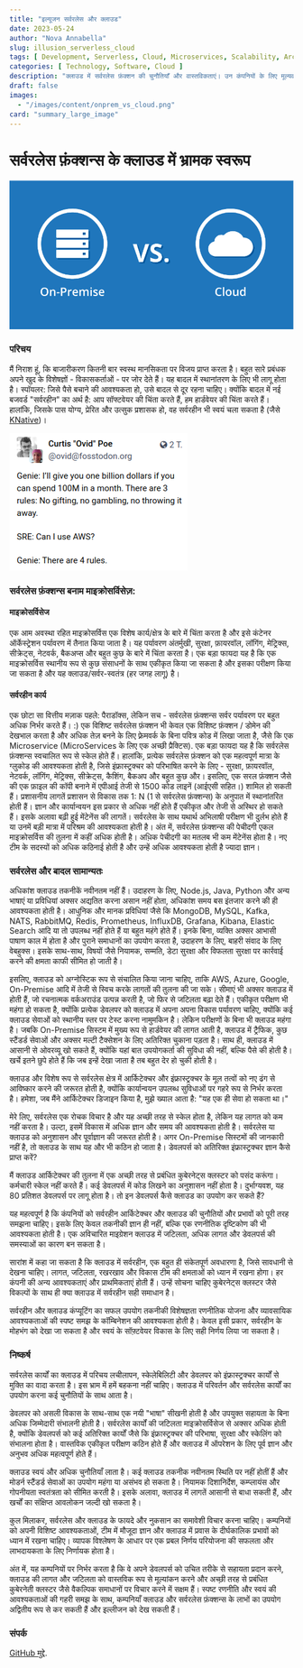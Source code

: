 ```yaml
---
title: "इल्यूजन सर्वरलेस और क्लाउड"
date: 2023-05-24
author: "Nova Annabella"
slug: illusion_serverless_cloud
tags: [ Development, Serverless, Cloud, Microservices, Scalability, Architecture, Infrastructure ]
categories: [ Technology, Software, Cloud ]
description: "क्लाउड में सर्वरलेस फ़ंक्शन की चुनौतियाँ और वास्तविकताएं। उन कंपनियों के लिए मूल्यवान सूचनाएं जो क्लाउड के लिए स्थानांतरण पर विचार कर रही हैं"
draft: false
images:
  - "/images/content/onprem_vs_cloud.png"
card: "summary_large_image"
---
```



# सर्वरलेस फ़ंक्शन्स के क्लाउड में भ्रामक स्वरूप

![aws_costs_twitter_1](/images/content/onprem_vs_cloud.png)

### परिचय

मैं निराश हूं, कि बाजारीकरण कितनी बार स्वस्थ मानसिकता पर विजय प्राप्त करता है। बहुत सारे प्रबंधक अपने खुद के विशेषज्ञों -
विकासकर्ताओं - पर जोर देते हैं। यह बादल में स्थानांतरण के लिए भी लागू होता है। स्पॉयलर: जिसे पैसे बचाने
की आवश्यकता हो, उसे बादल से दूर रहना चाहिए। क्योंकि बादल में नई बजवर्ड "सर्वरहीन" का अर्थ है: आप सॉफ्टवेयर की चिंता करते हैं, हम हार्डवेयर की चिंता करते हैं। हालांकि, जिसके पास योग्य, प्रेरित और उत्सुक प्रशासक हो, वह
सर्वरहीन भी स्वयं चला सकता है (जैसे [KNative](https://knative.dev))।

![aws_costs_twitter_1](/images/content/aws_costs_twitter_1.png)

### सर्वरलेस फ़ंक्शन्स बनाम माइक्रोसर्विसेज़:



#### माइक्रोसर्विसेज

एक आम अवस्था रहित माइक्रोसर्विस एक विशेष कार्य/क्षेत्र के बारे में चिंता करता है और इसे 
कंटेनर ऑर्केस्ट्रेशन पर्यावरण में तैनात किया जाता है। यह पर्यावरण अंतर्मुखी, सुरक्षा, फ़ायरवॉल,
लॉगिंग, मेट्रिक्स, सीक्रेट्स, नेटवर्क, बैकअप्स और बहुत कुछ के बारे में चिंता करता है। एक बड़ा फायदा यह है कि एक माइक्रोसर्विस स्थानीय रूप से 
कुछ
संसाधनों के साथ एकीकृत किया जा सकता है और इसका परीक्षण किया जा सकता है और यह क्लाउड/सर्वर-स्वतंत्र (हर जगह लागू) है।

#### सर्वरहीन कार्य


एक छोटा सा वित्तीय मज़ाक पहले: पैराडॉक्स, लेकिन सच - सर्वरलेस फ़ंक्शन्स सर्वर पर्यावरण पर बहुत अधिक निर्भर करते हैं। :)
एक विशिष्ट सर्वरलेस फ़ंक्शन भी केवल एक विशिष्ट फ़ंक्शन / डोमेन की देखभाल करता है और अधिक तेज़ बनने के लिए फ़्रेमवर्क के बिना
पवित्र कोड में लिखा जाता है, जैसे कि एक Microservice (MicroServices के लिए एक अच्छी प्रैक्टिस). एक बड़ा
फायदा यह है कि सर्वरलेस फ़ंक्शन्स स्वचालित रूप से स्केल होते हैं। हालांकि, प्रत्येक सर्वरलेस फ़ंक्शन को एक
महत्वपूर्ण मात्रा के ग्लुकोड की आवश्यकता होती है, जिसे इंफ्रास्ट्रक्चर को परिभाषित करने के लिए - सुरक्षा, फ़ायरवॉल, नेटवर्क, लॉगिंग, मेट्रिक्स,
सीक्रेट्स, कैशिंग, बैकअप और बहुत कुछ और।
इसलिए, एक सरल फ़ंक्शन जैसे की एक फ़ाइल की कॉपी बनाने में एपीआई तेजी से 1500 कोड लाइनें (आईएसी सहित।)
शामिल हो सकती हैं।
प्रशासनीय लागतें प्रशासन से विकास तक 1: N (1 से सर्वरलेस
फ़ंक्शन्स) के अनुपात में स्थानांतरित होती हैं। ज्ञान और कार्यान्वयन इस प्रकार से अधिक नहीं होते हैं
एकीकृत और तेजी से अस्थिर हो सकते हैं। इसके अलावा बढ़ी हुई मेंटेनेंस की लागतें।
सर्वरलेस के साथ यथार्थ अभिलाषी परीक्षण भी दुर्लभ होते हैं या उनमें बड़ी मात्रा में परिश्रम की आवश्यकता होती है।
अंत में, सर्वरलेस फ़ंक्शन्स की पेचीदगी एकल माइक्रोसर्विस की तुलना में कहीं अधिक होती है।
अध़िक पेचीदगी का मतलब भी कम मेंटेनेंस होता है। नए टीम के सदस्यों को अधिक कठिनाई होती है और उन्हें अधिक आवश्यकता होती है
ज्यादा ज्ञान।

### सर्वरलेस और बादल सामान्यतः

अधिकांश क्लाउड तकनीकें नवीनतम नहीं हैं। उदाहरण के लिए, Node.js, Java, Python और अन्य
भाषाएं या प्रविधियां अक्सर अद्यतित करना असान नहीं होता, अधिकांश समय बस इंतजार करने की ही आवश्यकता होती है।
आधुनिक और मानक प्रविधियां जैसे कि MongoDB, MySQL, Kafka, NATS, RabbitMQ, Redis, Prometheus, InfluxDB, Grafana,
Kibana, Elastic Search आदि या तो उपलब्ध नहीं होते हैं या बहुत महंगे होते हैं।
इनके बिना, व्यक्ति अक्सर आभासी पाषाण काल में होता है और पुराने समाधानों का उपयोग करता है, उदाहरण के लिए,
बाहरी संवाद के लिए वेबहुक्स। इसके साथ-साथ, विषयों जैसे नियामक, सम्मति, डेटा सुरक्षा और विफलता सुरक्षा पर कार्रवाई करने की क्षमता काफी सीमित हो जाती है।

इसलिए, क्लाउड को अग्नोस्टिक रूप से संचालित किया जाना चाहिए, ताकि AWS, Azure, Google, On-Premise आदि में तेजी से स्विच करके
लागतों की तुलना की जा सके।
सीमाएं भी अक्सर क्लाउड में होती हैं, जो रचनात्मक वर्कअराउंड उत्पन्न करती है, जो फिर से जटिलता
बढ़ा देते हैं। एकीकृत परीक्षण भी महंगा हो सकता है, क्योंकि प्रत्येक डेवलपर को क्लाउड में अपना अपना विकास पर्यावरण 
चाहिए, क्योंकि कई क्लाउड सेवाओं को स्थानीय स्तर पर टेस्ट करना नामुमकिन है।
लेकिन परीक्षणों के बिना भी क्लाउड महंगा है। जबकि On-Premise सिस्टम में मुख्य रूप से
हार्डवेयर की लागत आती है, क्लाउड में ट्रैफिक, कुछ स्टैंडर्ड सेवाओं और अक्सर मल्टी टैक्सेशन के लिए अतिरिक्त चुकाना पड़ता है। साथ ही, क्लाउड में आसानी से ओवरव्यू खो सकते हैं, क्योंकि यहां बात उपयोगकर्ता की सुविधा की नहीं, बल्कि पैसे की होती है। खर्चे इतने छुपे होते हैं कि जब इन्हें देखा जाता है तब बहुत देर हो चुकी होती है।

क्लाउड और विशेष रूप से सर्वरलेस क्षेत्र में आर्किटेक्चर और इंफ्रास्ट्रक्चर के मूल तत्वों को 
नए ढंग से आविष्कार करने की जरूरत होती है, क्योंकि कार्यान्वयन उपलब्ध सुविधाओं पर गहरे रूप से निर्भर करता है।
हमेशा, जब मैंने आर्किटेक्चर डिजाइन किया है, मुझे ख्याल आता है: "यह एक ही सेवा हो सकता था।"

मेरे लिए, सर्वरलेस एक रोचक विचार है और यह अच्छी तरह से स्केल होता है, लेकिन यह लागत को कम नहीं करता है।
उल्टा, इसमें विकास में अधिक ज्ञान और समय की आवश्यकता होती है। सर्वरलेस या क्लाउड को अनुशासन और
पूर्वाज्ञान की जरूरत होती है।
अगर On-Premise सिस्टमों की जानकारी नहीं है, तो क्लाउड के साथ यह और भी कठिन हो जाता है।
डेवलपर्स को अतिरिक्त इंफ्रास्ट्रक्चर ज्ञान कैसे प्राप्त करें?

मैं क्लाउड आर्किटेक्चर की तुलना में एक अच्छी तरह से प्रबंधित कुबेरनेट्स क्लस्टर को पसंद करूंगा।
कर्मचारी स्केल नहीं करते हैं। कई डेवलपर्स में कोड लिखने का अनुशासन नहीं होता है।
दुर्भाग्यवश, यह 80 प्रतिशत डेवलपर्स पर लागू होता है। तो इन डेवलपर्स कैसे क्लाउड का उपयोग कर सकते हैं?

यह महत्वपूर्ण है कि कंपनियों को सर्वरहीन आर्किटेक्चर और क्लाउड की चुनौतियों और प्रभावों को पूरी तरह समझना चाहिए। इसके लिए केवल तकनीकी ज्ञान ही नहीं, बल्कि एक रणनीतिक दृष्टिकोण की भी आवश्यकता होती है। एक अविचारित माइग्रेशन क्लाउड में जटिलता, अधिक लागत और डेवलपर्स की समस्याओं का कारण बन सकता है।

सारांश में कहा जा सकता है कि क्लाउड में सर्वरहीन, एक बहुत ही संकेतपूर्ण अवधारणा है, जिसे सावधानी से 
देखना चाहिए। लागत, जटिलता, रखरखाव और विकास टीम की क्षमताओं को 
ध्यान में रखना होगा।
हर कंपनी की अन्य आवश्यकताएं और प्राथमिकताएं होती हैं। उन्हें सोचना चाहिए कुबेरनेट्स क्लस्टर जैसे विकल्पों के साथ ही क्या क्लाउड में सर्वरहीन सही समाधान है।

सर्वरहीन और क्लाउड कंप्यूटिंग का सफल उपयोग तकनीकी विशेषज्ञता
रणनीतिक योजना और व्यावसायिक आवश्यकताओं की स्पष्ट समझ के कॉम्बिनेशन की आवश्यकता होती है। केवल इसी प्रकार, सर्वरहीन के मोहभंग को देखा जा सकता है और स्वयं के सॉफ़्टवेयर विकास के लिए सही निर्णय लिया जा सकता है।


### निष्कर्ष

सर्वरलेस कार्यों का क्लाउड में परिचय लचीलापन, स्केलेबिलिटी और डेवलपर को इंफ्रास्ट्रक्चर कार्यों से मुक्ति का वादा करता है। इस भ्राम में हमें बहकना नहीं चाहिए। क्लाउड में परिवर्तन और सर्वरलेस कार्यों का उपयोग करना कई चुनौतियों के साथ आता है।

डेवलपर को असली विकास के साथ-साथ एक नयी "भाषा" सीखनी होती है और उपयुक्त सहायता के बिना अधिक जिम्मेदारी संभालनी होती है। सर्वरलेस कार्यों की जटिलता माइक्रोसर्विसेज से अक्सर अधिक होती है, क्योंकि डेवलपर्स को कई अतिरिक्त कार्यों जैसे कि इंफ्रास्ट्रक्चर की परिभाषा, सुरक्षा और स्केलिंग को संभालना होता है। वास्तविक एकीकृत परीक्षण कठिन होते हैं और क्लाउड में ऑपरेशन के लिए पूर्व ज्ञान और अनुभव अधिक महत्वपूर्ण होते हैं।

क्लाउड स्वयं और अधिक चुनौतियाँ लाता है। कई क्लाउड तकनीक नवीनतम स्थिति पर नहीं होतीं हैं और मोडर्न स्टैंडर्ड सेवाओं का उपयोग महंगा या असंभव हो सकता है। नियामक दिशानिर्देश, कम्प्लायंस और गोपनीयता स्वतंत्रता को सीमित करती है। इसके अलावा, क्लाउड में लागतें आसानी से बाधा सकती हैं, और खर्चों का संक्षिप्त आवलोकन जल्दी खो सकता है।

कुल मिलाकर, सर्वरलेस और क्लाउड के फायदे और नुकसान का समावेशी विचार करना चाहिए। कम्पनियों को अपनी विशिष्ट आवश्यकताओं, टीम में मौजूदा ज्ञान और क्लाउड में प्रवास के दीर्घकालिक प्रभावों को ध्यान में रखना चाहिए। व्यापक विश्लेषण के आधार पर एक प्रबल निर्णय परियोजना की सफलता और लाभदायकता के लिए निर्णायक होता है।

अंत में, यह कम्पनियों पर निर्भर करता है कि वे अपने डेवलपर्स को उचित तरीके से सहायता प्रदान करने, क्लाउड की लागत और जटिलता को वास्तविक रूप से मूल्यांकन करने और अच्छ़ी तरह से प्रबंधित कुबेरनेती क्लस्टर जैसे वैकल्पिक समाधानों पर विचार करने में सक्षम हैं। स्पष्ट रणनीति और स्वयं की आवश्यकताओं की गहरी समझ के साथ, कम्पनियाँ क्लाउड और सर्वरलेस फ़ंक्शन्स के लाभों का उपयोग अद्वितीय रूप से कर सकती हैं और इल्लीजन को देख सकती हैं।

### संपर्क

[GitHub मुद्दे](https://github.com/NovaAnnabella/the_unspoken/issues/new/choose).

